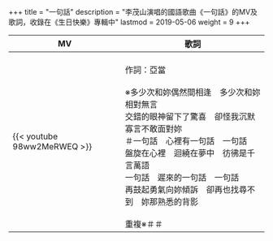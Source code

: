 +++
title = "一句話"
description = "李茂山演唱的國語歌曲《一句話》的MV及歌詞，收錄在《生日快樂》專輯中"
lastmod = 2019-05-06
weight = 9
+++

MV  | 歌詞  
--------------|-------
{{< youtube 98ww2MeRWEQ >}}|<br/>作詞：亞當<br/><br/>※多少次和妳偶然間相逢　多少次和妳相對無言<br/>交錯的眼神留下了驚喜　卻怪我沉默寡言不敢面對妳<br/>＃一句話　心裡有一句話　一句話<br/>盤旋在心裡　迴繞在夢中　彷彿是千言萬語<br/>一句話　遲來的一句話　一句話<br/>再鼓起勇氣向妳傾訴　卻再也找尋不到　妳那熟悉的背影<br/><br/>重複※＃＃